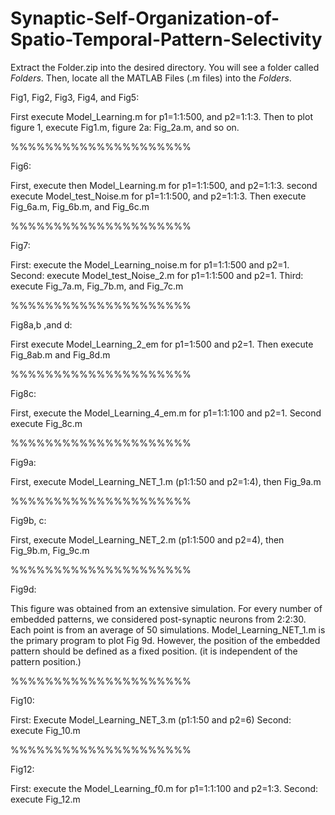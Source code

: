 # Synaptic-Self-Organization-of-Spatio-Temporal-Pattern-Selectivity

Extract the Folder.zip into the desired directory. You will see a folder called *Folders*. Then, locate all the MATLAB Files (.m files) into the *Folders*. 


Fig1, Fig2, Fig3, Fig4, and Fig5:

First execute Model_Learning.m for p1=1:1:500, and p2=1:1:3.
Then to plot figure 1, execute  Fig1.m, figure 2a: Fig_2a.m, and so on.

%%%%%%%%%%%%%%%%%%%%%

Fig6:

First, execute then Model_Learning.m for  p1=1:1:500, and p2=1:1:3. second execute Model_test_Noise.m for  p1=1:1:500, and p2=1:1:3. Then execute Fig_6a.m, Fig_6b.m, and Fig_6c.m

%%%%%%%%%%%%%%%%%%%%%

Fig7:

First: execute the Model_Learning_noise.m for  p1=1:1:500 and p2=1. 
Second: execute Model_test_Noise_2.m for p1=1:1:500 and p2=1.
Third: execute  Fig_7a.m, Fig_7b.m, and Fig_7c.m

%%%%%%%%%%%%%%%%%%%%%

Fig8a,b ,and d:

First execute Model_Learning_2_em for p1=1:500 and p2=1. Then execute Fig_8ab.m and Fig_8d.m

%%%%%%%%%%%%%%%%%%%%%

Fig8c:

First, execute the Model_Learning_4_em.m for  p1=1:1:100 and p2=1. 
Second execute Fig_8c.m

%%%%%%%%%%%%%%%%%%%%%

Fig9a:

First, execute Model_Learning_NET_1.m (p1:1:50 and p2=1:4), then Fig_9a.m

%%%%%%%%%%%%%%%%%%%%%

Fig9b, c:

First, execute Model_Learning_NET_2.m (p1:1:500 and p2=4), then Fig_9b.m, Fig_9c.m 

%%%%%%%%%%%%%%%%%%%%%

Fig9d:

This figure was obtained from an extensive simulation. For every number of embedded patterns, we considered post-synaptic neurons from 2:2:30. Each point is from an average of 50 simulations.
Model_Learning_NET_1.m is the primary program to plot Fig 9d. However, the position of the embedded pattern should be defined as a fixed position. (it is independent of the pattern position.)

%%%%%%%%%%%%%%%%%%%%%

Fig10:

First: Execute Model_Learning_NET_3.m (p1:1:50 and p2=6)
Second: execute Fig_10.m

%%%%%%%%%%%%%%%%%%%%%

Fig12:

First: execute the Model_Learning_f0.m for  p1=1:1:100 and p2=1:3. 
Second: execute Fig_12.m

